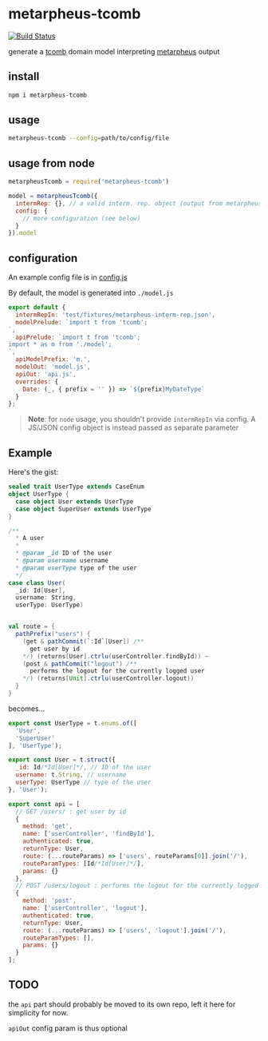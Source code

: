 # metarpheus-tcomb

[![Build Status](https://travis-ci.org/buildo/metarpheus-tcomb.svg?branch=master)](https://travis-ci.org/buildo/metarpheus)

generate a [tcomb](https://github.com/gcanti/tcomb) domain model interpreting [metarpheus](https://github.com/buildo/metarpheus) output

## install

```sh
npm i metarpheus-tcomb
```

## usage

```sh
metarpheus-tcomb --config=path/to/config/file
```

## usage from node

```js
metarpheusTcomb = require('metarpheus-tcomb')

model = metarpheusTcomb({
  intermRep: {}, // a valid interm. rep. object (output from metarpheus),
  config: {
    // more configuration (see below)
  }
}).model
```

## configuration

An example config file is in [config.js](https://github.com/buildo/metarpheus-tcomb/blob/master/test/fixtures/config.js)

By default, the model is generated into `./model.js`

```js
export default {
  intermRepIn: 'test/fixtures/metarpheus-interm-rep.json',
  modelPrelude: `import t from 'tcomb';
`,
  apiPrelude: `import t from 'tcomb';
import * as m from './model';
`,
  apiModelPrefix: 'm.',
  modelOut: 'model.js',
  apiOut: 'api.js',
  overrides: {
    Date: (_, { prefix = '' }) => `${prefix}MyDateType`
  }
};
```

> **Note**: for `node` usage, you shouldn't provide `intermRepIn` via config.
> A JS/JSON config object is instead passed as separate parameter

## Example

Here's the gist:

```scala
sealed trait UserType extends CaseEnum
object UserType {
  case object User extends UserType
  case object SuperUser extends UserType
}

/**
  * A user
  *
  * @param _id ID of the user
  * @param username username
  * @param userType type of the user
  */
case class User(
  _id: Id[User],
  username: String,
  userType: UserType)


val route = {
  pathPrefix("users") {
    (get & pathCommit(`:Id`[User]) /**
      get user by id
    */) (returns[User].ctrlu(userController.findById)) ~
    (post & pathCommit("logout") /**
      performs the logout for the currently logged user
    */) (returns[Unit].ctrlu(userController.logout))
  }
}

```

becomes...

```js
export const UserType = t.enums.of([
  'User',
  'SuperUser'
], 'UserType');

export const User = t.struct({
  _id: Id/*Id[User]*/, // ID of the user
  username: t.String, // username
  userType: UserType // type of the user
}, 'User');

export const api = [
  // GET /users/ : get user by id
  {
    method: 'get',
    name: ['userController', 'findById'],
    authenticated: true,
    returnType: User,
    route: (...routeParams) => ['users', routeParams[0]].join('/'),
    routeParamTypes: [Id/*Id[User]*/],
    params: {}
  },
  // POST /users/logout : performs the logout for the currently logged user
  {
    method: 'post',
    name: ['userController', 'logout'],
    authenticated: true,
    returnType: User,
    route: (...routeParams) => ['users', 'logout'].join('/'),
    routeParamTypes: [],
    params: {}
  }
];
```

## TODO

the `api` part should probably be moved to its own repo, left it here for simplicity for now.

`apiOut` config param is thus optional

